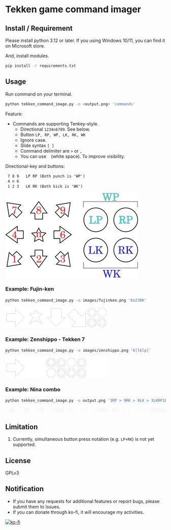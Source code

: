 # Tekken game command imager

## Install / Requirement

Please install python 3.12 or later.
If you using Windows 10/11, you can find it on Microsoft store.

And, install modules.

```.sh
pip install -r requirements.txt
```

## Usage

Run command on your terminal.

```.sh
python tekken_command_image.py -o <output.png> 'commands'
```

Feature:

 * Commands are supporting Tenkey-style.
    * Directional `1234n6789`. See below.
    * Button `LP, RP, WP, LK, RK, WK`
    * Ignore case.
    * Slide syntax `[ ]` 
    * Command delimiter are `>` or `,`
    * You can use ` ` (white space). To improve visibility.

Directional-key and buttons:

```
 7 8 9   LP RP (Both punch is 'WP')
 4 n 6 
 1 2 3   LK RK (Both kick is 'WK')
```

![dir and buttun](images/dir-button.png)

### Example: Fujin-ken

```.sh
python tekken_command_image.py -o images/fujinken.png '6n23RK'
```

![Fujin-ken](images/fujinken.png)

### Example: Zenshippo - Tekken 7

```.sh
python tekken_command_image.py -o images/zenshippo.png '6[lklp]'
```

![Zenshippo](images/zenshippo.png)

### Example: Nina combo

```.sh
python tekken_command_image.py -o output.png '3RP > 9RK > 9LK > 3LKRP1RP > 66 > 3LKRP4RK > 66 > 236RKLKWP' 
```

![Nina combo](images/nina_combo.png)


## Limitation

 1. Currently, simultaneous button press notation (e.g. `LP+RK`) is not yet supported.

## License

GPLv3

## Notification

 * If you have any requests for additional features or report bugs, please submit them to Issues.
 * If you can donate through ko-fi, it will encourage my activities.

[![ko-fi](https://ko-fi.com/img/githubbutton_sm.svg)](https://ko-fi.com/E1E1U0BU1)
